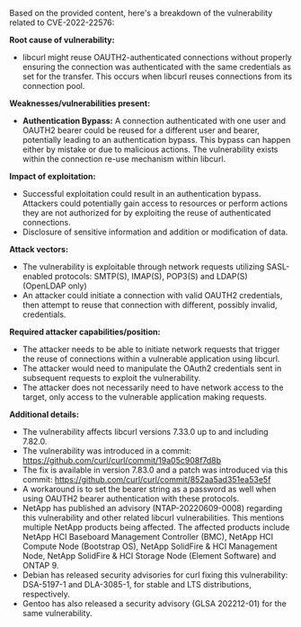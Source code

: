 Based on the provided content, here's a breakdown of the vulnerability related to CVE-2022-22576:

**Root cause of vulnerability:**

- libcurl might reuse OAUTH2-authenticated connections without properly ensuring the connection was authenticated with the same credentials as set for the transfer. This occurs when libcurl reuses connections from its connection pool.

**Weaknesses/vulnerabilities present:**

- **Authentication Bypass:**  A connection authenticated with one user and OAUTH2 bearer could be reused for a different user and bearer, potentially leading to an authentication bypass. This bypass can happen either by mistake or due to malicious actions. The vulnerability exists within the connection re-use mechanism within libcurl.

**Impact of exploitation:**

-  Successful exploitation could result in an authentication bypass. Attackers could potentially gain access to resources or perform actions they are not authorized for by exploiting the reuse of authenticated connections.
- Disclosure of sensitive information and addition or modification of data.

**Attack vectors:**

- The vulnerability is exploitable through network requests utilizing SASL-enabled protocols: SMTP(S), IMAP(S), POP3(S) and LDAP(S) (OpenLDAP only)
- An attacker could initiate a connection with valid OAUTH2 credentials, then attempt to reuse that connection with different, possibly invalid, credentials.

**Required attacker capabilities/position:**

- The attacker needs to be able to initiate network requests that trigger the reuse of connections within a vulnerable application using libcurl.
- The attacker would need to manipulate the OAuth2 credentials sent in subsequent requests to exploit the vulnerability.
- The attacker does not necessarily need to have network access to the target, only access to the vulnerable application making requests.

**Additional details:**

- The vulnerability affects libcurl versions 7.33.0 up to and including 7.82.0.
- The vulnerability was introduced in a commit: <https://github.com/curl/curl/commit/19a05c908f7d8b>
- The fix is available in version 7.83.0 and a patch was introduced via this commit: <https://github.com/curl/curl/commit/852aa5ad351ea53e5f>
- A workaround is to set the bearer string as a password as well when using OAUTH2 bearer authentication with these protocols.
- NetApp has published an advisory (NTAP-20220609-0008) regarding this vulnerability and other related libcurl vulnerabilities. This mentions multiple NetApp products being affected. The affected products include NetApp HCI Baseboard Management Controller (BMC), NetApp HCI Compute Node (Bootstrap OS), NetApp SolidFire & HCI Management Node, NetApp SolidFire & HCI Storage Node (Element Software) and ONTAP 9.
- Debian has released security advisories for curl fixing this vulnerability: DSA-5197-1 and DLA-3085-1, for stable and LTS distributions, respectively.
- Gentoo has also released a security advisory (GLSA 202212-01) for the same vulnerability.